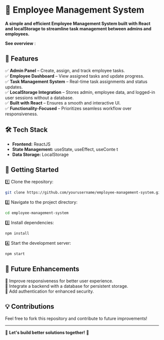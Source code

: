 # 🚀 Employee Management System

**A simple and efficient Employee Management System built with React and localStorage to streamline task management between admins and employees.**

**See overview** : 

## 📌 Features
✅ **Admin Panel** – Create, assign, and track employee tasks.  
✅ **Employee Dashboard** – View assigned tasks and update progress.  
✅ **Task Management System** – Real-time task assignments and status updates.  
✅ **LocalStorage Integration** – Stores admin, employee data, and logged-in user sessions without a database.  
✅ **Built with React** – Ensures a smooth and interactive UI.  
✅ **Functionality-Focused** – Prioritizes seamless workflow over responsiveness.  

## 🛠 Tech Stack
- **Frontend:** ReactJS  
- **State Management:** useState, useEffect, useConte t  
- **Data Storage:** LocalStorage  

## 📂 Getting Started
1️⃣ Clone the repository:  
```bash
git clone https://github.com/yourusername/employee-management-system.git
```  
2️⃣ Navigate to the project directory:  
```bash
cd employee-management-system
```  
3️⃣ Install dependencies:  
```bash
npm install
```  
4️⃣ Start the development server:  
```bash
npm start
```  

## 🚀 Future Enhancements
🔹 Improve responsiveness for better user experience.  
🔹 Integrate a backend with a database for persistent storage.  
🔹 Add authentication for enhanced security.  

## 💡 Contributions
Feel free to fork this repository and contribute to future improvements!  

---

📌 **Let's build better solutions together!** 🚀
